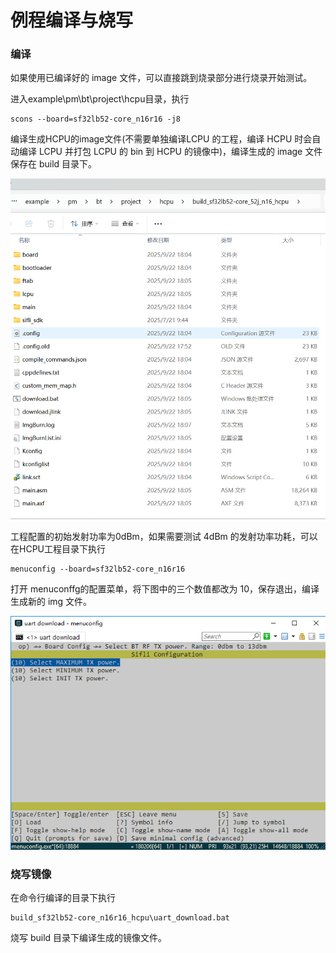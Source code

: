 # 例程编译与烧写
### 编译
如果使用已编译好的 image 文件，可以直接跳到烧录部分进行烧录开始测试。

进入example\pm\bt\project\hcpu目录，执行
```
scons --board=sf32lb52-core_n16r16 -j8 
```
编译生成HCPU的image文件(不需要单独编译LCPU 的工程，编译 HCPU 时会自动编译 LCPU 并打包 LCPU 的 bin 到 HCPU 的镜像中)，编译生成的 image 文件保存在 build 目录下。

![](assert/image3.png)

工程配置的初始发射功率为0dBm，如果需要测试 4dBm 的发射功率功耗，可以在HCPU工程目录下执行
```
menuconfig --board=sf32lb52-core_n16r16
```
打开 menuconffg的配置菜单，将下图中的三个数值都改为 10，保存退出，编译生成新的 img 文件。

![](assert/image4.png)

### 烧写镜像
在命令行编译的目录下执行 
```
build_sf32lb52-core_n16r16_hcpu\uart_download.bat 
```
烧写 build 目录下编译生成的镜像文件。
